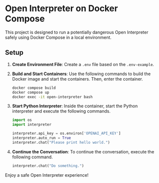 # Open Interpreter on Docker Compose

This project is designed to run a potentially dangerous Open Interpreter safely using Docker Compose in a local environment.

## Setup

1. **Create Environment File**: Create a `.env` file based on the `.env-example`.

2. **Build and Start Containers**: Use the following commands to build the Docker image and start the containers. Then, enter the container.

    ```bash
    docker compose build
    docker compose up
    docker exec -it open-interpreter bash
    ```

3. **Start Python Interpreter**: Inside the container, start the Python interpreter and execute the following commands.

    ```python
    import os
    import interpreter

    interpreter.api_key = os.environ['OPENAI_API_KEY']
    interpreter.auto_run = True
    interpreter.chat("Please print hello world.")
    ```

4. **Continue the Conversation**: To continue the conversation, execute the following command.

    ```python
    interpreter.chat("Do something.")
    ```

Enjoy a safe Open Interpreter experience!
